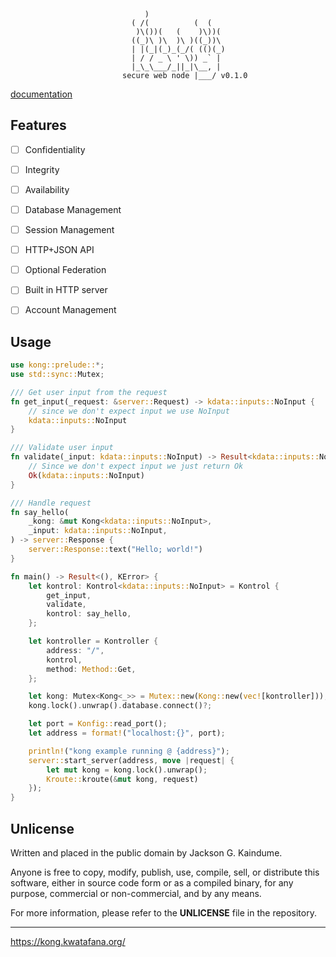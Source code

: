 ``` text
                              )                 
                           ( /(          (  (   
                            )\())(   (    )\))(  
                           ((_)\ )\  )\ )((_))\  
                           | |(_|(_)_(_/( (()(_) 
                           | / / _ \ ' \)) _` |  
                           |_\_\___/_||_|\__, |  
                         secure web node |___/ v0.1.0
```

[documentation](https://kong.kwatafana.org/rust/doc/kong/index.html)

## Features

- [ ] Confidentiality
- [ ] Integrity
- [ ] Availability
- [ ] Database Management
- [ ] Session Management
- [ ] HTTP+JSON API
- [ ] Optional Federation
- [ ] Built in HTTP server
- [ ] Account Management


## Usage

``` rust
use kong::prelude::*;
use std::sync::Mutex;

/// Get user input from the request
fn get_input(_request: &server::Request) -> kdata::inputs::NoInput {
    // since we don't expect input we use NoInput
    kdata::inputs::NoInput
}

/// Validate user input
fn validate(_input: kdata::inputs::NoInput) -> Result<kdata::inputs::NoInput, ()> {
    // Since we don't expect input we just return Ok
    Ok(kdata::inputs::NoInput)
}

/// Handle request
fn say_hello(
    _kong: &mut Kong<kdata::inputs::NoInput>,
    _input: kdata::inputs::NoInput,
) -> server::Response {
    server::Response::text("Hello; world!")
}

fn main() -> Result<(), KError> {
    let kontrol: Kontrol<kdata::inputs::NoInput> = Kontrol {
        get_input,
        validate,
        kontrol: say_hello,
    };

    let kontroller = Kontroller {
        address: "/",
        kontrol,
        method: Method::Get,
    };

    let kong: Mutex<Kong<_>> = Mutex::new(Kong::new(vec![kontroller]));
    kong.lock().unwrap().database.connect()?;

    let port = Konfig::read_port();
    let address = format!("localhost:{}", port);

    println!("kong example running @ {address}");
    server::start_server(address, move |request| {
        let mut kong = kong.lock().unwrap();
        Kroute::kroute(&mut kong, request)
    });
}
```

## Unlicense

Written and placed in the public domain by Jackson G. Kaindume.

Anyone is free to copy, modify, publish, use, compile, sell, or
distribute this software, either in source code form or as a compiled
binary, for any purpose, commercial or non-commercial, and by any
means.

For more information, please refer to the __UNLICENSE__ file in the
repository.

---

<https://kong.kwatafana.org/>
